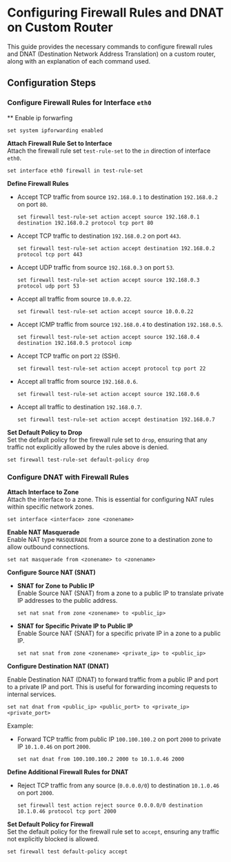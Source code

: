 # Configuring Firewall Rules and DNAT on Custom Router

This guide provides the necessary commands to configure firewall rules and DNAT (Destination Network Address Translation) on a custom router, along with an explanation of each command used.

## Configuration Steps

### Configure Firewall Rules for Interface `eth0`

** Enable ip forwarfing
```shell
set system ipforwarding enabled
```

**Attach Firewall Rule Set to Interface**  
Attach the firewall rule set `test-rule-set` to the `in` direction of interface `eth0`.

```shell
set interface eth0 firewall in test-rule-set
```

**Define Firewall Rules**

- Accept TCP traffic from source `192.168.0.1` to destination `192.168.0.2` on port `80`.

  ```shell
  set firewall test-rule-set action accept source 192.168.0.1 destination 192.168.0.2 protocol tcp port 80
  ```

- Accept TCP traffic to destination `192.168.0.2` on port `443`.

  ```shell
  set firewall test-rule-set action accept destination 192.168.0.2 protocol tcp port 443
  ```

- Accept UDP traffic from source `192.168.0.3` on port `53`.

  ```shell
  set firewall test-rule-set action accept source 192.168.0.3 protocol udp port 53
  ```

- Accept all traffic from source `10.0.0.22`.

  ```shell
  set firewall test-rule-set action accept source 10.0.0.22
  ```

- Accept ICMP traffic from source `192.168.0.4` to destination `192.168.0.5`.

  ```shell
  set firewall test-rule-set action accept source 192.168.0.4 destination 192.168.0.5 protocol icmp
  ```

- Accept TCP traffic on port `22` (SSH).

  ```shell
  set firewall test-rule-set action accept protocol tcp port 22
  ```

- Accept all traffic from source `192.168.0.6`.

  ```shell
  set firewall test-rule-set action accept source 192.168.0.6
  ```

- Accept all traffic to destination `192.168.0.7`.

  ```shell
  set firewall test-rule-set action accept destination 192.168.0.7
  ```

**Set Default Policy to Drop**  
Set the default policy for the firewall rule set to `drop`, ensuring that any traffic not explicitly allowed by the rules above is denied.

```shell
set firewall test-rule-set default-policy drop
```

### Configure DNAT with Firewall Rules

**Attach Interface to Zone**  
Attach the interface to a zone. This is essential for configuring NAT rules within specific network zones.

```shell
set interface <interface> zone <zonename>
```

**Enable NAT Masquerade**  
Enable NAT type `MASQUERADE` from a source zone to a destination zone to allow outbound connections.

```shell
set nat masquerade from <zonename> to <zonename>
```

**Configure Source NAT (SNAT)**

- **SNAT for Zone to Public IP**  
  Enable Source NAT (SNAT) from a zone to a public IP to translate private IP addresses to the public address.

  ```shell
  set nat snat from zone <zonename> to <public_ip>
  ```

- **SNAT for Specific Private IP to Public IP**  
  Enable Source NAT (SNAT) for a specific private IP in a zone to a public IP.

  ```shell
  set nat snat from zone <zonename> <private_ip> to <public_ip>
  ```

**Configure Destination NAT (DNAT)**

Enable Destination NAT (DNAT) to forward traffic from a public IP and port to a private IP and port. This is useful for forwarding incoming requests to internal services.

```shell
set nat dnat from <public_ip> <public_port> to <private_ip> <private_port>
```

Example:

- Forward TCP traffic from public IP `100.100.100.2` on port `2000` to private IP `10.1.0.46` on port `2000`.

  ```shell
  set nat dnat from 100.100.100.2 2000 to 10.1.0.46 2000
  ```

**Define Additional Firewall Rules for DNAT**

- Reject TCP traffic from any source (`0.0.0.0/0`) to destination `10.1.0.46` on port `2000`.

  ```shell
  set firewall test action reject source 0.0.0.0/0 destination 10.1.0.46 protocol tcp port 2000
  ```

**Set Default Policy for Firewall**  
Set the default policy for the firewall rule set to `accept`, ensuring any traffic not explicitly blocked is allowed.

```shell
set firewall test default-policy accept
```
